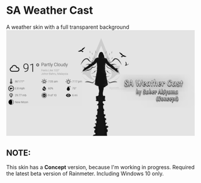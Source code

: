 # SA Weather Cast
A weather skin with a full transparent background
![SA Weather Cast](https://github.com/SaberAkiyama/SAWeatherCast/blob/master/GitHub_Resources/Weather%20Cast(UpResNet10)(scale)(1920x1080).png)

## NOTE:
This skin has a **Concept** version, because I'm working in progress. Required the latest beta version of Rainmeter. Including Windows 10 only.
